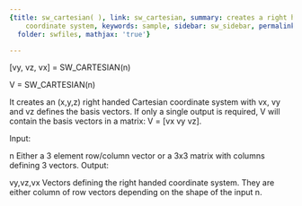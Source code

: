 ```yaml
---
{title: sw_cartesian( ), link: sw_cartesian, summary: creates a right handed Cartesian
    coordinate system, keywords: sample, sidebar: sw_sidebar, permalink: sw_cartesian.html,
  folder: swfiles, mathjax: 'true'}

---
```

 
[vy, vz, vx] = SW_CARTESIAN(n)
 
V = SW_CARTESIAN(n)
 
It creates an (x,y,z) right handed Cartesian coordinate system with vx,
vy and vz defines the basis vectors. If only a single output is required,
V will contain the basis vectors in a matrix: V = [vx vy vz].
 
Input:
 
n         Either a 3 element row/column vector or a 3x3 matrix with
          columns defining 3 vectors.
Output:
 
vy,vz,vx  Vectors defining the right handed coordinate system. They are
          either column of row vectors depending on the shape of the
          input n.
 

